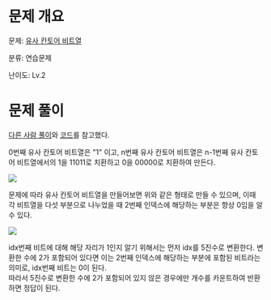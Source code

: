 # 문제 개요

문제: [유사 칸토어 비트열](https://school.programmers.co.kr/learn/courses/30/lessons/148652)

분류: 연습문제

난이도: Lv.2

# 문제 풀이

[다른 사람 풀이](https://moneygear.tistory.com/4)와 [코드](https://dev-gp.tistory.com/163)를 참고했다.

0번째 유사 칸토어 비트열은 "1" 이고, n번째 유사 칸토어 비트열은 n-1번째 유사 칸토어 비트열에서의 1을 11011로 치환하고 0을 00000로 치환하여 만든다.

![](https://velog.velcdn.com/images/nullyng/post/aa99f140-5a34-468a-9472-9a4451f38e8f/image.png)

문제에 따라 유사 칸토어 비트열을 만들어보면 위와 같은 형태로 만들 수 있으며, 이때 각 비트열을 다섯 부분으로 나누었을 때 2번째 인덱스에 해당하는 부분은 항상 0임을 알 수 있다.

![](https://velog.velcdn.com/images/nullyng/post/746f0b31-c947-4ed9-b70c-1c5d57e63ccd/image.png)

idx번째 비트에 대해 해당 자리가 1인지 알기 위해서는 먼저 idx를 5진수로 변환한다. 변환한 수에 2가 포함되어 있다면 이는 2번째 인덱스에 해당하는 부분에 포함된 비트라는 의미로, idx번째 비트는 0이 된다.  
따라서 5진수로 변환한 수에 2가 포함되어 있지 않은 경우에만 개수를 카운트하여 반환하면 정답이 된다.
